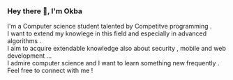 ### Hey there 👋, I'm Okba
I'm a Computer science student talented by Competitve programming .</br>
I want to extend my knowlege in this field and especially in advanced algorithms .</br>
I aim to acquire extendable knowledge also about security , mobile and web development ...</br>
I admire computer science and I want to learn something new frequently .</br>
Feel free to connect with me !</br>

<!--
**OkbaHamdi/OkbaHamdi** is a ✨ _special_ ✨ repository because its `README.md` (this file) appears on your GitHub profile.

Here are some ideas to get you started:

- 🔭 I’m currently working on ...
- 🌱 I’m currently learning ...
- 👯 I’m looking to collaborate on ...
- 🤔 I’m looking for help with ...
- 💬 Ask me about ...
- 📫 How to reach me: ...
- 😄 Pronouns: ...
- ⚡ Fun fact: ...
-->
